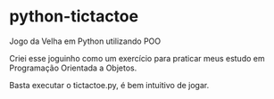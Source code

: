 # python-tictactoe
 Jogo da Velha em Python utilizando POO

Criei esse joguinho como um exercício para praticar meus estudo em Programação Orientada a Objetos.


Basta executar o tictactoe.py, é bem intuitivo de jogar.
